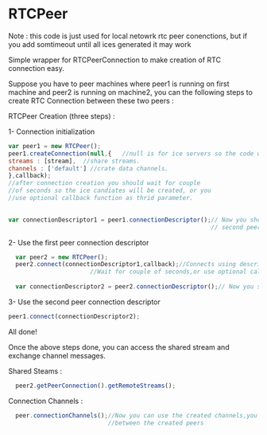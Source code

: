 <h1> RTCPeer </h1>

<p>Note : this code is just used for local netowrk rtc peer conenctions, but if you add somtimeout until all ices generated it may work</p>
<p>Simple wrapper for RTCPeerConnection to make creation of RTC connection easy. </p>

<p>Suppose you have to peer machines where peer1 is running on first machine and peer2 is running on machine2, you can the following steps to create RTC Connection between these two peers :  </p>

<p>RTCPeer Creation (three steps) : </p>

<p>1- Connection initialization</p>

```javascript
var peer1 = new RTCPeer();
peer1.createConnection(null,{	//null is for ice servers so the code will work on LAN.
streams : [stream],	 //share streams.
channels : ['default'] //crate data channels.	
},callback); 
//after connection creation you should wait for couple
//of seconds so the ice candiates will be created, or you
//use optional callback function as thrid parameter.				
                                                                           

var connectionDescriptor1 = peer1.connectionDescriptor();// Now you should send this json object to the second machine, so the 
                                                         // second peer will use this connection

```

<p>2- Use the first peer connection descriptor</p>

```javascript
  var peer2 = new RTCPeer();  
  peer2.connect(connectionDescriptor1,callback);//Connects using descriptor, and creates its own connection descriptor.
				       //Wait for couple of seconds,or use optional callback function.
                                        
  var connectionDescriptor2 = peer2.connectionDescriptor();// Now you should send this json object to the first machine.
```

<p>3- Use the second peer connection descriptor</p>

```javascript
peer1.connect(connectionDescriptor2);
```

<p>All done!</p>

<p>Once the above steps done, you can access the shared stream and exchange channel messages.</p>

<p>Shared Steams : </p>

```javascript
  peer2.getPeerConnection().getRemoteStreams();
```
<p>Connection Channels : </p>

```javascript
  peer.connectionChannels();//Now you can use the created channels,you can use 'send' and 'onmessage' handler to exchange messages
                            //between the created peers
```
